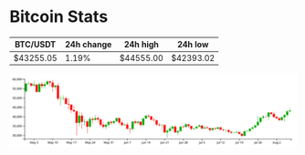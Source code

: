 # Bitcoin Stats

BTC/USDT|24h change|24h high|24h low|
|---|---|---|---|
|$43255.05|1.19%|$44555.00|$42393.02|

<img src="./chart.svg">
